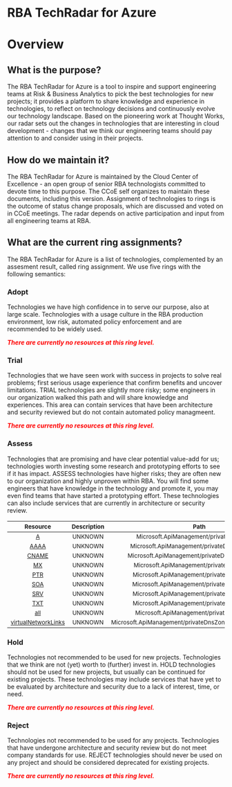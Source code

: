 
RBA TechRadar for Azure
=======================

# Overview

## What is the purpose?


The RBA TechRadar for Azure is a tool to inspire and support engineering teams at Risk & Business Analytics to pick the best technologies for new projects; it provides a platform to share knowledge and experience in technologies, to reflect on technology decisions and continuously evolve our technology landscape.  Based on the pioneering work at Thought Works, our radar sets out the changes in technologies that are interesting in cloud development - changes that we think our engineering teams should pay attention to and consider using in their projects.
## How do we maintain it?


The RBA TechRadar for Azure is maintained by the Cloud Center of Excellence - an open group of senior RBA technologists committed to devote time to this purpose.  The CCoE self organizes to maintain these documents, including this version.  Assignment of technologies to rings is the outcome of status change proposals, which are discussed and voted on in CCoE meetings.  The radar depends on active participation and input from all engineering teams at RBA.
## What are the current ring assignments?


The RBA TechRadar for Azure is a list of technologies, complemented by an assesment result, called ring assignment.  We use five rings with the following semantics:
### Adopt


Technologies we have high confidence in to serve our purpose, also at large scale.  Technologies with a usage culture in the RBA production environment, low risk, automated policy enforcement and are recommended to be widely used.  
  
***<font color="red"> There are currently no resources at this ring level. </font>***
### Trial


Technologies that we have seen work with success in projects to solve real problems;  first serious usage experience that confirm benefits and uncover limitations.  TRIAL technologies are slightly more risky; some engineers in our organization walked this path and will share knowledge and experiences.  This area can contain services that have been architecture and security reviewed but do not contain automated policy managmeent.  
  
***<font color="red"> There are currently no resources at this ring level. </font>***
### Assess


Technologies that are promising and have clear potential value-add for us; technologies worth investing some research and prototyping efforts to see if it has impact.  ASSESS technologies have higher risks;  they are often new to our organization and highly unproven within RBA.  You will find some engineers that have knowledge in the technology and promote it, you may even find teams that have started a prototyping effort.  These technologies can also include services that are currently in architecture or security review.  

|<sub>Resource</sub>|<sub>Description</sub>|<sub>Path</sub>|<sub>Status</sub>|
| :---: | :---: | :---: | :---: |
|<sub>[A](https://github.com/openrba/python-azure-techradar/tree/master/Microsoft.ApiManagement/privateDnsZones/A)</sub>|<sub>UNKNOWN</sub>|<sub>Microsoft.ApiManagement/privateDnsZones/A</sub>|<sub>ASSESS</sub>|
|<sub>[AAAA](https://github.com/openrba/python-azure-techradar/tree/master/Microsoft.ApiManagement/privateDnsZones/AAAA)</sub>|<sub>UNKNOWN</sub>|<sub>Microsoft.ApiManagement/privateDnsZones/AAAA</sub>|<sub>ASSESS</sub>|
|<sub>[CNAME](https://github.com/openrba/python-azure-techradar/tree/master/Microsoft.ApiManagement/privateDnsZones/CNAME)</sub>|<sub>UNKNOWN</sub>|<sub>Microsoft.ApiManagement/privateDnsZones/CNAME</sub>|<sub>ASSESS</sub>|
|<sub>[MX](https://github.com/openrba/python-azure-techradar/tree/master/Microsoft.ApiManagement/privateDnsZones/MX)</sub>|<sub>UNKNOWN</sub>|<sub>Microsoft.ApiManagement/privateDnsZones/MX</sub>|<sub>ASSESS</sub>|
|<sub>[PTR](https://github.com/openrba/python-azure-techradar/tree/master/Microsoft.ApiManagement/privateDnsZones/PTR)</sub>|<sub>UNKNOWN</sub>|<sub>Microsoft.ApiManagement/privateDnsZones/PTR</sub>|<sub>ASSESS</sub>|
|<sub>[SOA](https://github.com/openrba/python-azure-techradar/tree/master/Microsoft.ApiManagement/privateDnsZones/SOA)</sub>|<sub>UNKNOWN</sub>|<sub>Microsoft.ApiManagement/privateDnsZones/SOA</sub>|<sub>ASSESS</sub>|
|<sub>[SRV](https://github.com/openrba/python-azure-techradar/tree/master/Microsoft.ApiManagement/privateDnsZones/SRV)</sub>|<sub>UNKNOWN</sub>|<sub>Microsoft.ApiManagement/privateDnsZones/SRV</sub>|<sub>ASSESS</sub>|
|<sub>[TXT](https://github.com/openrba/python-azure-techradar/tree/master/Microsoft.ApiManagement/privateDnsZones/TXT)</sub>|<sub>UNKNOWN</sub>|<sub>Microsoft.ApiManagement/privateDnsZones/TXT</sub>|<sub>ASSESS</sub>|
|<sub>[all](https://github.com/openrba/python-azure-techradar/tree/master/Microsoft.ApiManagement/privateDnsZones/all)</sub>|<sub>UNKNOWN</sub>|<sub>Microsoft.ApiManagement/privateDnsZones/all</sub>|<sub>ASSESS</sub>|
|<sub>[virtualNetworkLinks](https://github.com/openrba/python-azure-techradar/tree/master/Microsoft.ApiManagement/privateDnsZones/virtualNetworkLinks)</sub>|<sub>UNKNOWN</sub>|<sub>Microsoft.ApiManagement/privateDnsZones/virtualNetworkLinks</sub>|<sub>ASSESS</sub>|

### Hold


Technologies not recommended to be used for new projects. Technologies that we think are not (yet) worth to (further) invest in.  HOLD technologies should not be used for new projects, but usually can be continued for existing projects.  These technologies may include services that have yet to be evaluated by architecture and security due to a lack of interest, time, or need.  
  
***<font color="red"> There are currently no resources at this ring level. </font>***
### Reject


Technologies not recommended to be used for any projects. Technologies that have undergone architecture and security review but do not meet company standards for use.  REJECT technologies should never be used on any project and should be considered deprecated for existing projects.  
  
***<font color="red"> There are currently no resources at this ring level. </font>***